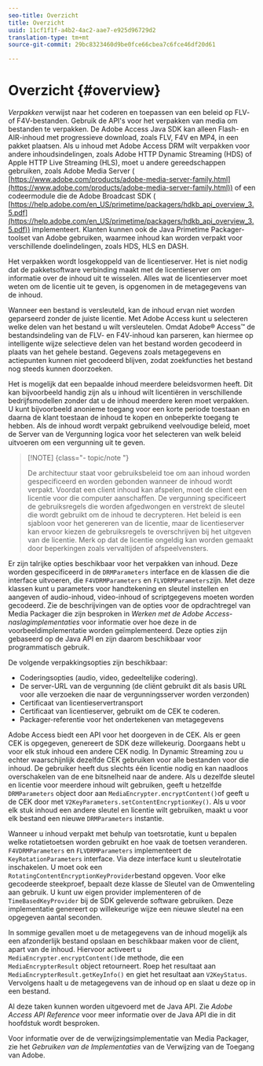 ```yaml
---
seo-title: Overzicht
title: Overzicht
uuid: 11cf1f1f-a4b2-4ac2-aae7-e925d96729d2
translation-type: tm+mt
source-git-commit: 29bc8323460d9be0fce66cbea7c6fce46df20d61

---
```



# Overzicht {#overview}

*Verpakken* verwijst naar het coderen en toepassen van een beleid op FLV- of F4V-bestanden. Gebruik de API&#39;s voor het verpakken van media om bestanden te verpakken. De Adobe Access Java SDK kan alleen Flash- en AIR-inhoud met progressieve download, zoals FLV, F4V en MP4, in een pakket plaatsen. Als u inhoud met Adobe Access DRM wilt verpakken voor andere inhoudsindelingen, zoals Adobe HTTP Dynamic Streaming (HDS) of Apple HTTP Live Streaming (HLS), moet u andere gereedschappen gebruiken, zoals Adobe Media Server ( [https://www.adobe.com/products/adobe-media-server-family.html](https://www.adobe.com/products/adobe-media-server-family.html)) of een codeermodule die de Adobe Broadcast SDK ( [https://help.adobe.com/en_US/primetime/packagers/hdkb_api_overview_3.5.pdf](https://help.adobe.com/en_US/primetime/packagers/hdkb_api_overview_3.5.pdf)) implementeert. Klanten kunnen ook de Java Primetime Packager-toolset van Adobe gebruiken, waarmee inhoud kan worden verpakt voor verschillende doelindelingen, zoals HDS, HLS en DASH.

Het verpakken wordt losgekoppeld van de licentieserver. Het is niet nodig dat de pakketsoftware verbinding maakt met de licentieserver om informatie over de inhoud uit te wisselen. Alles wat de licentieserver moet weten om de licentie uit te geven, is opgenomen in de metagegevens van de inhoud.

Wanneer een bestand is versleuteld, kan de inhoud ervan niet worden geparseerd zonder de juiste licentie. Met Adobe Access kunt u selecteren welke delen van het bestand u wilt versleutelen. Omdat Adobe® Access™ de bestandsindeling van de FLV- en F4V-inhoud kan parseren, kan hiermee op intelligente wijze selectieve delen van het bestand worden gecodeerd in plaats van het gehele bestand. Gegevens zoals metagegevens en actiepunten kunnen niet gecodeerd blijven, zodat zoekfuncties het bestand nog steeds kunnen doorzoeken.

Het is mogelijk dat een bepaalde inhoud meerdere beleidsvormen heeft. Dit kan bijvoorbeeld handig zijn als u inhoud wilt licentiëren in verschillende bedrijfsmodellen zonder dat u de inhoud meerdere keren moet verpakken. U kunt bijvoorbeeld anonieme toegang voor een korte periode toestaan en daarna de klant toestaan de inhoud te kopen en onbeperkte toegang te hebben. Als de inhoud wordt verpakt gebruikend veelvoudige beleid, moet de Server van de Vergunning logica voor het selecteren van welk beleid uitvoeren om een vergunning uit te geven.

>[!NOTE] {class=&quot;- topic/note &quot;}
>
>De architectuur staat voor gebruiksbeleid toe om aan inhoud worden gespecificeerd en worden gebonden wanneer de inhoud wordt verpakt. Voordat een client inhoud kan afspelen, moet de client een licentie voor die computer aanschaffen. De vergunning specificeert de gebruiksregels die worden afgedwongen en verstrekt de sleutel die wordt gebruikt om de inhoud te decrypteren. Het beleid is een sjabloon voor het genereren van de licentie, maar de licentieserver kan ervoor kiezen de gebruiksregels te overschrijven bij het uitgeven van de licentie. Merk op dat de licentie ongeldig kan worden gemaakt door beperkingen zoals vervaltijden of afspeelvensters.

Er zijn talrijke opties beschikbaar voor het verpakken van inhoud. Deze worden gespecificeerd in de `DRMParameters` interface en de klassen die die interface uitvoeren, die `F4VDRMParameters` en `FLVDRMParameters`zijn. Met deze klassen kunt u parameters voor handtekening en sleutel instellen en aangeven of audio-inhoud, video-inhoud of scriptgegevens moeten worden gecodeerd. Zie de beschrijvingen van de opties voor de opdrachtregel van Media Packager die zijn besproken in *Werken met de Adobe Access-naslagimplementaties* voor informatie over hoe deze in de voorbeeldimplementatie worden geïmplementeerd. Deze opties zijn gebaseerd op de Java API en zijn daarom beschikbaar voor programmatisch gebruik.

De volgende verpakkingsopties zijn beschikbaar:

* Coderingsopties (audio, video, gedeeltelijke codering).
* De server-URL van de vergunning (de cliënt gebruikt dit als basis URL voor alle verzoeken die naar de vergunningsserver worden verzonden)
* Certificaat van licentieservertransport
* Certificaat van licentieserver, gebruikt om de CEK te coderen.
* Packager-referentie voor het ondertekenen van metagegevens

Adobe Access biedt een API voor het doorgeven in de CEK. Als er geen CEK is opgegeven, genereert de SDK deze willekeurig. Doorgaans hebt u voor elk stuk inhoud een andere CEK nodig. In Dynamic Streaming zou u echter waarschijnlijk dezelfde CEK gebruiken voor alle bestanden voor die inhoud. De gebruiker heeft dus slechts één licentie nodig en kan naadloos overschakelen van de ene bitsnelheid naar de andere. Als u dezelfde sleutel en licentie voor meerdere inhoud wilt gebruiken, geeft u hetzelfde `DRMParameters` object door aan `MediaEncrypter.encryptContent()`of geeft u de CEK door met `V2KeyParameters.setContentEncryptionKey()`. Als u voor elk stuk inhoud een andere sleutel en licentie wilt gebruiken, maakt u voor elk bestand een nieuwe `DRMParameters` instantie.

Wanneer u inhoud verpakt met behulp van toetsrotatie, kunt u bepalen welke rotatietoetsen worden gebruikt en hoe vaak de toetsen veranderen. `F4VDRMParameters` en `FLVDRMParameters` implementeert de `KeyRotationParameters` interface. Via deze interface kunt u sleutelrotatie inschakelen. U moet ook een `RotatingContentEncryptionKeyProvider`bestand opgeven. Voor elke gecodeerde steekproef, bepaalt deze klasse de Sleutel van de Omwenteling aan gebruik. U kunt uw eigen provider implementeren of de `TimeBasedKeyProvider` bij de SDK geleverde software gebruiken. Deze implementatie genereert op willekeurige wijze een nieuwe sleutel na een opgegeven aantal seconden.

In sommige gevallen moet u de metagegevens van de inhoud mogelijk als een afzonderlijk bestand opslaan en beschikbaar maken voor de client, apart van de inhoud. Hiervoor activeert u `MediaEncrypter.encryptContent()`de methode, die een `MediaEncrypterResult` object retourneert. Roep het resultaat aan `MediaEncrypterResult.getKeyInfo()` en giet het resultaat aan `V2KeyStatus`. Vervolgens haalt u de metagegevens van de inhoud op en slaat u deze op in een bestand.

Al deze taken kunnen worden uitgevoerd met de Java API. Zie *Adobe Access API Reference* voor meer informatie over de Java API die in dit hoofdstuk wordt besproken.

Voor informatie over de de verwijzingsimplementatie van Media Packager, zie het *Gebruiken van de Implementaties* van de Verwijzing van de Toegang van Adobe.
